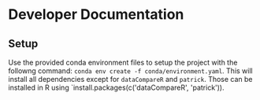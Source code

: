 # Developer Documentation

## Setup

Use the provided conda environment files to setup the project with the followng command: `conda env create -f conda/environment.yaml`.
This will install all dependencies except for `dataCompareR` and `patrick`. Those can be installed in R using `install.packages(c('dataCompareR', 'patrick')).